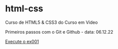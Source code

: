 # html-css
 Curso de HTML5 & CSS3 do Curso em Vídeo

Primeiros passos com o Git e Github - data: 06.12.22

<a href="davidrodriguex.github.io/html-css/2 - exercicios/ex001">Execute o ex001</a>